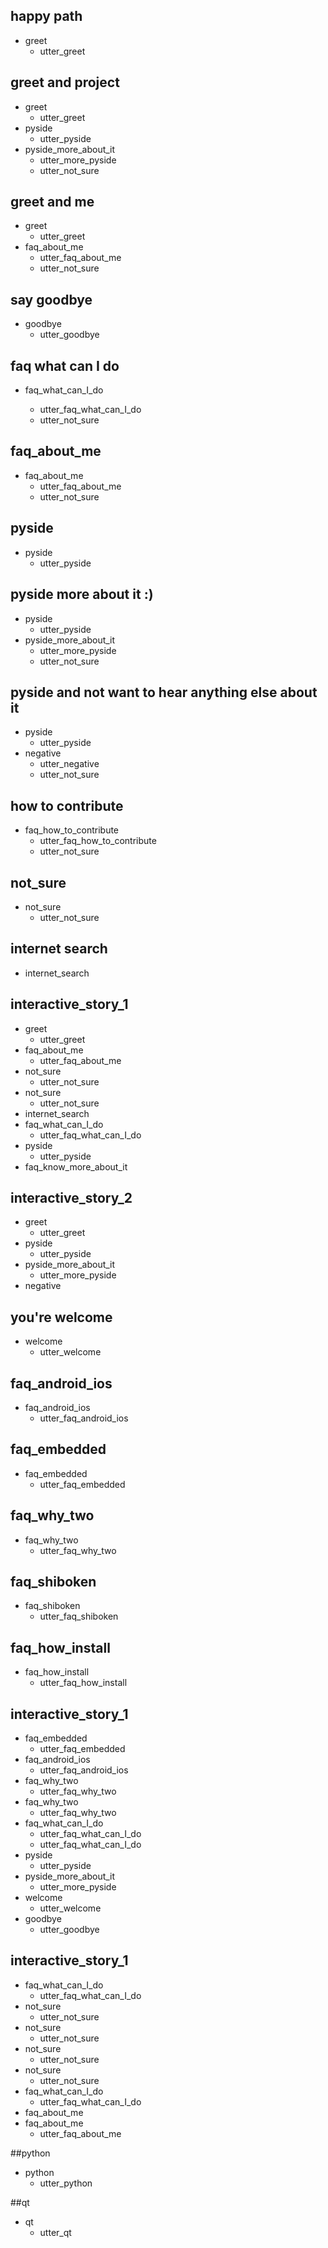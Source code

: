 ## happy path
* greet
  - utter_greet
  
## greet and project
* greet
  - utter_greet
* pyside
  - utter_pyside
* pyside_more_about_it
  - utter_more_pyside
  - utter_not_sure
  
## greet and me
* greet
  - utter_greet
* faq_about_me
  - utter_faq_about_me
  - utter_not_sure
  
## say goodbye
* goodbye
  - utter_goodbye
  
## faq what can I do
* faq_what_can_I_do
  
  - utter_faq_what_can_I_do
  - utter_not_sure
  
## faq_about_me
* faq_about_me
  - utter_faq_about_me
  - utter_not_sure
  
## pyside
* pyside
  - utter_pyside

## pyside more about it :)
* pyside
  - utter_pyside
* pyside_more_about_it
  - utter_more_pyside
  - utter_not_sure

## pyside and not want to hear anything else about it
* pyside
  - utter_pyside
* negative
  - utter_negative
  - utter_not_sure
  
## how to contribute
* faq_how_to_contribute
  - utter_faq_how_to_contribute
  - utter_not_sure
  
## not_sure
* not_sure
  - utter_not_sure
## internet search
* internet_search
  
## interactive_story_1
* greet
    - utter_greet
* faq_about_me
    - utter_faq_about_me
* not_sure
    - utter_not_sure
* not_sure
    - utter_not_sure
* internet_search
* faq_what_can_I_do
    - utter_faq_what_can_I_do
* pyside
    - utter_pyside
* faq_know_more_about_it
  
## interactive_story_2
* greet
    - utter_greet
* pyside
    - utter_pyside
* pyside_more_about_it
    - utter_more_pyside
* negative
  
## you're welcome
* welcome
    - utter_welcome
  
## faq_android_ios
* faq_android_ios
  - utter_faq_android_ios

## faq_embedded
* faq_embedded
  - utter_faq_embedded

## faq_why_two
* faq_why_two
  - utter_faq_why_two

## faq_shiboken
* faq_shiboken
  - utter_faq_shiboken

## faq_how_install
* faq_how_install
  - utter_faq_how_install

## interactive_story_1
* faq_embedded
    - utter_faq_embedded
* faq_android_ios
    - utter_faq_android_ios
* faq_why_two
    - utter_faq_why_two
* faq_why_two
    - utter_faq_why_two
* faq_what_can_I_do
    - utter_faq_what_can_I_do
    - utter_faq_what_can_I_do
* pyside
    - utter_pyside
* pyside_more_about_it
    - utter_more_pyside
* welcome
    - utter_welcome
* goodbye
    - utter_goodbye

## interactive_story_1
* faq_what_can_I_do
    - utter_faq_what_can_I_do
* not_sure
    - utter_not_sure
* not_sure
    - utter_not_sure
* not_sure
    - utter_not_sure
* not_sure
    - utter_not_sure
* faq_what_can_I_do
    - utter_faq_what_can_I_do
* faq_about_me
* faq_about_me
    - utter_faq_about_me

##python
* python
  - utter_python

##qt
* qt
  - utter_qt